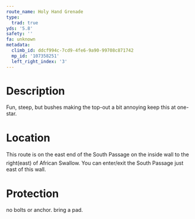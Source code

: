 ```yaml
---
route_name: Holy Hand Grenade
type:
  trad: true
yds: '5.8'
safety: ''
fa: unknown
metadata:
  climb_id: ddcf994c-7cd9-4fe6-9a90-99708c871742
  mp_id: '107358251'
  left_right_index: '3'
---
```

# Description
Fun, steep, but bushes making the top-out a bit annoying keep this at one-star.

# Location
This route is on the east end of the South Passage on the inside wall  to the right(east) of African Swallow. You can enter/exit the South Passage just east of this wall.

# Protection
no bolts or anchor. bring a pad.
